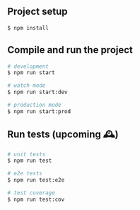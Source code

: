 ## Project setup

```bash
$ npm install
```

## Compile and run the project

```bash
# development
$ npm run start

# watch mode
$ npm run start:dev

# production mode
$ npm run start:prod
```

## Run tests (upcoming 🕰️)

```bash
# unit tests
$ npm run test

# e2e tests
$ npm run test:e2e

# test coverage
$ npm run test:cov
```
